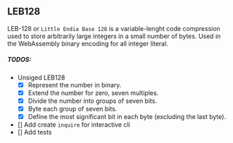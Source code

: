 ## LEB128
LEB-128 or `Little Endia Base 128` is a variable-lenght code compression used to store  arbitrarily large integers in a small number of bytes. Used in the WebAssembly binary encoding for all integer literal.

##### TODOS:

- Unsiged LEB128
  - [x]  Represent the number in binary.
  - [x]  Extend the number for zero, seven multiples.
  - [x]  Divide the number into groups of seven bits.
  - [x]  Byte each group of seven bits.
  - [x]  Define the most significant bit in each byte (excluding the last byte).
- []  Add create `inquire` for interactive cli
- []  Add tests


